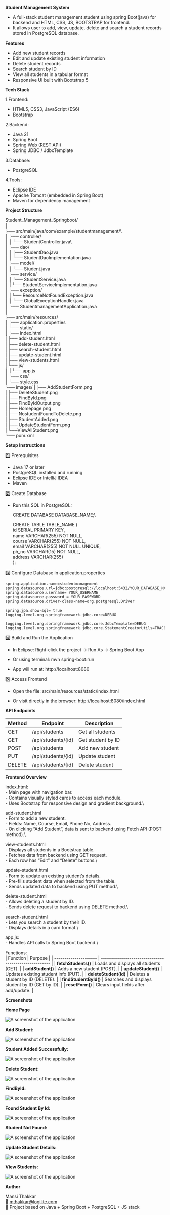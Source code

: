 **Student Management System**

- A full-stack student management student using spring Boot(java) for backend and HTML, CSS, JS, BOOTSTRAP for frontend.
- It allows user to add, view, update, delete and search a student records stored in PostgreSQL database.

**Features**

- Add new student records
- Edit and update existing student information
- Delete student records
- Search student by ID
- View all students in a tabular format
- Responsive UI built with Bootstrap 5

**Tech Stack**

1.Frontend:
- HTML5, CSS3, JavaScript (ES6)
- Bootstrap 

2.Backend:
- Java 21
- Spring Boot 
- Spring Web (REST API)
- Spring JDBC / JdbcTemplate

3.Database:
- PostgreSQL

4.Tools:
- Eclipse IDE
- Apache Tomcat (embedded in Spring Boot)
- Maven for dependency management
	
**Project Structure**
	
Student_Management_Springboot/\
│\
├── src/main/java/com/example/studentmanagement/\  
│   ├── controller/\
│   │   └── StudentController.java\  
│   ├── dao/\
│   │   ├── StudentDao.java\
│   │   └── StudentDaoImplementation.java\
│   ├── model/\
│   │   └── Student.java\
│   ├── service/\
│   │   └── StudentService.java\
│   |	└── StudentServiceImplementation.java\
│   ├── exception/\
│   |	└── ResourceNotFoundException.java \
│   │   └── GlobalExceptionHandler.java\
│   └── StudentmanagementApplication.java\
│\
├── src/main/resources/\
│   ├── application.properties\
│   └── static/\
│       ├── index.html\
|		├── add-student.html\
|		├── delete-student.html\
|		├── search-student.html\
|		├── update-student.html\
|		├── view-students.html\
|		└── js/\
│       |   └── app.js\
│       └── css/\
│           └── style.css\
└── images/
|   ├── AddStudentForm.png\
|	├── DeleteStudent.png\
|	├── FindById.png\
|	├── FindByIdOutput.png\
|	├── Homepage.png\
|	├── NostudentFoundToDelete.png\
|	├── StudentAdded.png\
|	├── UpdateStudentForm.png\
|	└──ViewAllStudent.png\
└── pom.xml

**Setup Instructions**

1️⃣ Prerequisites
- Java 17 or later
- PostgreSQL installed and running
- Eclipse IDE or IntelliJ IDEA
- Maven

2️⃣ Create Database
- Run this SQL in PostgreSQL:

  	CREATE DATABASE DATABASE_NAME;\
  
  	CREATE TABLE TABLE_NAME (\
  		id SERIAL PRIMARY KEY,\
  		name VARCHAR(255) NOT NULL,\
 		course VARCHAR(255) NOT NULL,\
 		email VARCHAR(255) NOT NULL UNIQUE,\
 		ph_no VARCHAR(15) NOT NULL,\
 		address VARCHAR(255)\
  	);
	
3️⃣ Configure Database in application.properties

	spring.application.name=studentmanagement
	spring.datasource.url=jdbc:postgresql://localhost:5432/YOUR_DATABASE_NAME
	spring.datasource.username= YOUR_USERNAME
	spring.datasource.password = YOUR_PASSWORD
	spring.datasource.driver-class-name=org.postgresql.Driver
	
	spring.jpa.show-sql= true
	logging.level.org.springframework.jdbc.core=DEBUG
	
	logging.level.org.springframework.jdbc.core.JdbcTemplate=DEBUG
	logging.level.org.springframework.jdbc.core.StatementCreatorUtils=TRACE
	
4️⃣ Build and Run the Application
- In Eclipse:
	Right-click the project → Run As → Spring Boot App

- Or using terminal:
	mvn spring-boot:run

- App will run at:
	http://localhost:8080

5️⃣ Access Frontend
- Open the file:
	src/main/resources/static/index.html

- Or visit directly in the browser:
	http://localhost:8080/index.html
	
**API Endpoints**

| Method | Endpoint           | Description       |
| ------ | ------------------ | ----------------- |
| GET    | /api/students      | Get all students  |
| GET    | /api/students/{id} | Get student by ID |
| POST   | /api/students      | Add new student   |
| PUT    | /api/students/{id} | Update student    |
| DELETE | /api/students/{id} | Delete student    |
	
**Frontend Overview**

index.html:\
	- Main page with navigation bar.\
	- Contains visually styled cards to access each module.\
	- Uses Bootstrap for responsive design and gradient background.\

add-student.html\
	- Form to add a new student.\
	- Fields: Name, Course, Email, Phone No, Address.\
	- On clicking “Add Student”, data is sent to backend using Fetch API (POST method).\

view-students.html\
	- Displays all students in a Bootstrap table.\
	- Fetches data from backend using GET request.\
	- Each row has “Edit” and “Delete” buttons.\

update-student.html\
	- Form to update an existing student’s details.\
	- Pre-fills student data when selected from the table.\
	- Sends updated data to backend using PUT method.\

delete-student.html\
	- Allows deleting a student by ID.\
	- Sends delete request to backend using DELETE method.\

search-student.html\
	- Lets you search a student by their ID.\
	- Displays details in a card format.\

app.js:\
	- Handles API calls to Spring Boot backend.\

Functions:\
| Function              | Purpose                                               |
| --------------------- | ----------------------------------------------------- |
| **fetchStudents()**   | Loads and displays all students (GET).                |
| **addStudent()**      | Adds a new student (POST).                            | 
| **updateStudent()**   | Updates existing student info (PUT).                  |
| **deleteStudent(id)** | Deletes a student by ID (DELETE).                     |
| **findStudentById()** | Searches and displays student by ID (GET by ID).      |
| **resetForm()**       | Clears input fields after add/update.                 |

**Screenshots**

**Home Page**


![A screenshot of the application](images/Homepage.png)

**Add Student:**


![A screenshot of the application](images/AddStudentForm.png)

**Student Added Successfully:**


![A screenshot of the application](images/StudentAdded.png)

**Delete Student:**


![A screenshot of the application](images/DeleteStudent.png)

**FindById:**


![A screenshot of the application](images/FindById.png)

**Found Student By Id:**


![A screenshot of the application](images/FindByIdOutput.png)

**Student Not Found:**


![A screenshot of the application](images/NostudentFoundToDelete.png)

**Update Student Details:** 


![A screenshot of the application](images/UpdateStudentForm.png)

**View Students:**


![A screenshot of the application](images/ViewAllStudent.png)

**Author**

Mansi Thakkar\
📧 mthakkar@logilite.com\
💼 Project based on Java + Spring Boot + PostgreSQL + JS stack	